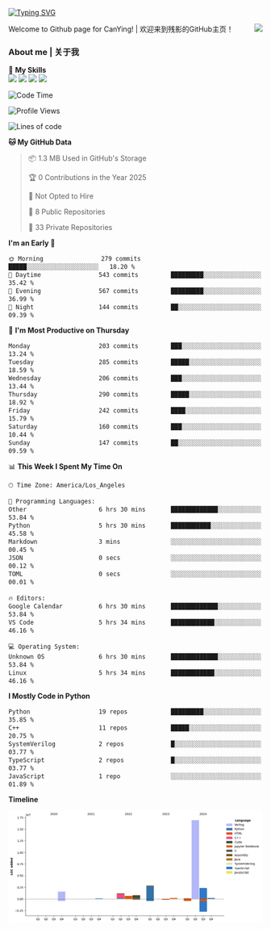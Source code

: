 [![Typing SVG](https://readme-typing-svg.herokuapp.com?size=25&duration=3500&color=00FFFF&vCenter=true&width=250&height=40&lines=Hi+Welcome+%F0%9F%91%8B%F0%9F%8F%BB;I'm+CanYing|残影)](https://git.io/typing-svg)

<a href="#">
  <img align="right" src="https://github-readme-stats.vercel.app/api?username=CanYing0913&count_private=true&rank_icon=github&show_icons=true&bg_color=15,f2f7fd,E0EAFC&" />
</a>

Welcome to Github page for CanYing! | 欢迎来到残影的GitHub主页！

### About me | 关于我

🌟 **My Skills**  
![](https://img.shields.io/badge/-C-A8B9CC?style=flat-square&logo=C&logoColor=fff)
![](https://img.shields.io/badge/-C++-00599C?style=flat-square&logo=Cpp&logoColor=fff)
![](https://img.shields.io/badge/-Python-3776AB?style=flat-square&logo=Python&logoColor=fff)
![](https://img.shields.io/badge/-Linux-000000?style=flat-square&logo=Linux&logoColor=fff)

<!--START_SECTION:waka-->
![Code Time](http://img.shields.io/badge/Code%20Time-1%2C328%20hrs%201%20min-blue)

![Profile Views](http://img.shields.io/badge/Profile%20Views-4-blue)

![Lines of code](https://img.shields.io/badge/From%20Hello%20World%20I%27ve%20Written-26.8%20million%20lines%20of%20code-blue)

**🐱 My GitHub Data** 

> 📦 1.3 MB Used in GitHub's Storage 
 > 
> 🏆 0 Contributions in the Year 2025
 > 
> 🚫 Not Opted to Hire
 > 
> 📜 8 Public Repositories 
 > 
> 🔑 33 Private Repositories 
 > 
**I'm an Early 🐤** 

```text
🌞 Morning                279 commits         █████░░░░░░░░░░░░░░░░░░░░   18.20 % 
🌆 Daytime                543 commits         █████████░░░░░░░░░░░░░░░░   35.42 % 
🌃 Evening                567 commits         █████████░░░░░░░░░░░░░░░░   36.99 % 
🌙 Night                  144 commits         ██░░░░░░░░░░░░░░░░░░░░░░░   09.39 % 
```
📅 **I'm Most Productive on Thursday** 

```text
Monday                   203 commits         ███░░░░░░░░░░░░░░░░░░░░░░   13.24 % 
Tuesday                  285 commits         █████░░░░░░░░░░░░░░░░░░░░   18.59 % 
Wednesday                206 commits         ███░░░░░░░░░░░░░░░░░░░░░░   13.44 % 
Thursday                 290 commits         █████░░░░░░░░░░░░░░░░░░░░   18.92 % 
Friday                   242 commits         ████░░░░░░░░░░░░░░░░░░░░░   15.79 % 
Saturday                 160 commits         ███░░░░░░░░░░░░░░░░░░░░░░   10.44 % 
Sunday                   147 commits         ██░░░░░░░░░░░░░░░░░░░░░░░   09.59 % 
```


📊 **This Week I Spent My Time On** 

```text
🕑︎ Time Zone: America/Los_Angeles

💬 Programming Languages: 
Other                    6 hrs 30 mins       █████████████░░░░░░░░░░░░   53.84 % 
Python                   5 hrs 30 mins       ███████████░░░░░░░░░░░░░░   45.58 % 
Markdown                 3 mins              ░░░░░░░░░░░░░░░░░░░░░░░░░   00.45 % 
JSON                     0 secs              ░░░░░░░░░░░░░░░░░░░░░░░░░   00.12 % 
TOML                     0 secs              ░░░░░░░░░░░░░░░░░░░░░░░░░   00.01 % 

🔥 Editors: 
Google Calendar          6 hrs 30 mins       █████████████░░░░░░░░░░░░   53.84 % 
VS Code                  5 hrs 34 mins       ████████████░░░░░░░░░░░░░   46.16 % 

💻 Operating System: 
Unknown OS               6 hrs 30 mins       █████████████░░░░░░░░░░░░   53.84 % 
Linux                    5 hrs 34 mins       ████████████░░░░░░░░░░░░░   46.16 % 
```

**I Mostly Code in Python** 

```text
Python                   19 repos            █████████░░░░░░░░░░░░░░░░   35.85 % 
C++                      11 repos            █████░░░░░░░░░░░░░░░░░░░░   20.75 % 
SystemVerilog            2 repos             █░░░░░░░░░░░░░░░░░░░░░░░░   03.77 % 
TypeScript               2 repos             █░░░░░░░░░░░░░░░░░░░░░░░░   03.77 % 
JavaScript               1 repo              ░░░░░░░░░░░░░░░░░░░░░░░░░   01.89 % 
```



**Timeline**

![Lines of Code chart](https://raw.githubusercontent.com/CanYing0913/CanYing0913/master/assets/bar_graph.png)


<!--END_SECTION:waka-->
